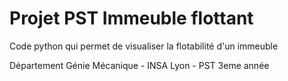 # Projet PST Immeuble flottant

Code python qui permet de visualiser la flotabilité d'un immeuble

Département Génie Mécanique - INSA Lyon - PST 3eme année
